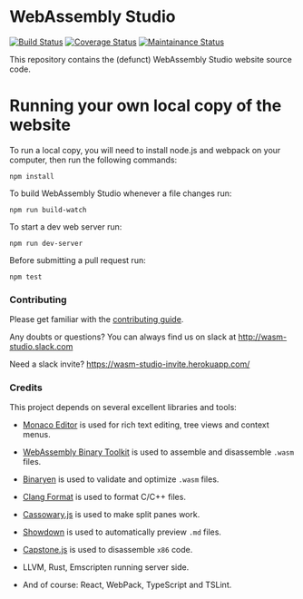WebAssembly Studio
====
[![Build Status](https://travis-ci.org/wasdk/WebAssemblyStudio.svg?branch=master)](https://travis-ci.org/wasdk/WebAssemblyStudio) [![Coverage Status](https://coveralls.io/repos/github/wasdk/WebAssemblyStudio/badge.svg)](https://coveralls.io/github/wasdk/WebAssemblyStudio) [![Maintainance Status](https://img.shields.io/badge/maintained-seldom-yellowgreen.svg)](https://github.com/wasdk/WebAssemblyStudio/issues/381)

This repository contains the (defunct) WebAssembly Studio website source code.

Running your own local copy of the website
===

To run a local copy, you will need to install node.js and webpack on your computer, then run the following commands:

```
npm install
```

To build WebAssembly Studio whenever a file changes run:

```
npm run build-watch
```

To start a dev web server run:

```
npm run dev-server
```

Before submitting a pull request run:

```
npm test
```

### Contributing

Please get familiar with the [contributing guide](https://github.com/wasdk/WebAssemblyStudio/wiki/Contributing).

Any doubts or questions? You can always find us on slack at http://wasm-studio.slack.com

Need a slack invite? https://wasm-studio-invite.herokuapp.com/

### Credits

This project depends on several excellent libraries and tools:

* [Monaco Editor](https://github.com/Microsoft/monaco-editor) is used for rich text editing, tree views and context menus.

* [WebAssembly Binary Toolkit](https://github.com/WebAssembly/wabt) is used to assemble and disassemble `.wasm` files.

* [Binaryen](https://github.com/WebAssembly/binaryen/) is used to validate and optimize `.wasm` files.

* [Clang Format](https://github.com/tbfleming/cib) is used to format C/C++ files.

* [Cassowary.js](https://github.com/slightlyoff/cassowary.js/) is used to make split panes work.

* [Showdown](https://github.com/showdownjs/showdown) is used to automatically preview `.md` files.

* [Capstone.js](https://alexaltea.github.io/capstone.js/) is used to disassemble `x86` code.

* LLVM, Rust, Emscripten running server side.

* And of course: React, WebPack, TypeScript and TSLint.
